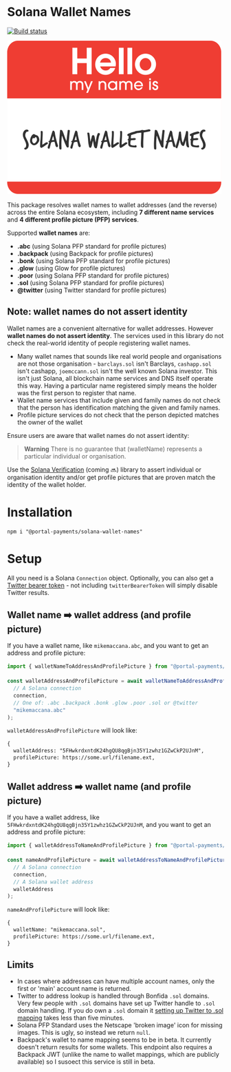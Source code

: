 # Solana Wallet Names

[![Build status](https://github.com/portalpayments/solana-wallet-names/actions/workflows/tests.yaml/badge.svg)](https://github.com/portalpayments/solana-wallet-names/actions)


<img src="docs/logo.png" alt="A human wearing a badge that says Hello my name is Solana Wallet Names" />

This package resolves wallet names to wallet addresses (and the reverse) across the entire Solana ecosystem, including **7 different name services** and **4 different profile picture (PFP) services**.

Supported **wallet names** are:

 - **.abc** (using Solana PFP standard for profile pictures)
 - **.backpack** (using Backpack for profile pictures)
 - **.bonk** (using Solana PFP standard for profile pictures)
 - **.glow** (using Glow for profile pictures)
 - **.poor** (using Solana PFP standard for profile pictures)
 - **.sol** (using Solana PFP standard for profile pictures)
 - **@twitter** (using Twitter standard for profile pictures)

## Note: wallet names do not assert identity

Wallet names are a convenient alternative for wallet addresses. However **wallet names do not assert identity**. The services used in this library do not check the real-world identity of people registering wallet names.
 - Many wallet names that sounds like real world people and organisations are not those organisation - `barclays.sol` isn't Barclays, `cashapp.sol` isn't cashapp, `joemccann.sol` isn't the well known Solana investor. This isn't just Solana, all blockchain name services and DNS itself operate this way. Having a particular name registered simply means the holder was the first person to register that name.
 - Wallet name services that include given and family names do not check that the person has identification matching the given and family names.
 - Profile picture services do not check that the person depicted matches the owner of the wallet

Ensure users are aware that wallet names do not assert identity:

> **Warning**
> There is no guarantee that (walletName) represents a particular individual or organisation.

Use the [Solana Verification]() (coming 🔜) library to assert individual or organisation identity and/or get profile pictures that are proven match the identity of the wallet holder. 

# Installation

```
npm i "@portal-payments/solana-wallet-names"
```

# Setup

All you need is a Solana `Connection` object. Optionally, you can also get a [Twitter bearer token](https://developer.twitter.com/en/docs/authentication/oauth-2-0/bearer-tokens) - not including `twitterBearerToken` will simply disable Twitter results.

## Wallet name ➡️ wallet address (and profile picture)

If you have a wallet name, like `mikemaccana.abc`, and you want to get an address and profile picture:

```typescript
import { walletNameToAddressAndProfilePicture } from "@portal-payments/solana-wallet-names";

const walletAddressAndProfilePicture = await walletNameToAddressAndProfilePicture(
  // A Solana connection
  connection,
  // One of: .abc .backpack .bonk .glow .poor .sol or @twitter
  "mikemaccana.abc"
);
```

`walletAddressAndProfilePicture` will look like:

```
{
  walletAddress: "5FHwkrdxntdK24hgQU8qgBjn35Y1zwhz1GZwCkP2UJnM",
  profilePicture: https://some.url/filename.ext,
}
```

## Wallet address ➡️ wallet name (and profile picture)

If you have a wallet address, like `5FHwkrdxntdK24hgQU8qgBjn35Y1zwhz1GZwCkP2UJnM`, and you want to get an address and profile picture:

```typescript
import { walletAddressToNameAndProfilePicture } from "@portal-payments/solana-wallet-names";

const nameAndProfilePicture = await walletAddressToNameAndProfilePicture(
  // A Solana connection
  connection,
  // A Solana wallet address
  walletAddress
);
```

`nameAndProfilePicture` will look like:

```
{
  walletName: "mikemaccana.sol",
  profilePicture: https://some.url/filename.ext,
}
```

## Limits

- In cases where addresses can have multiple account names, only the first or 'main' account name is returned.
- Twitter to address lookup is handled through Bonfida `.sol` domains. Very few people with `.sol` domains have set up Twitter handle to `.sol` domain handling. If you do own a `.sol` domain it [setting up Twitter to .sol mapping](https://docs.bonfida.org/collection/solana-name-service-twitter) takes less than five minutes.
- Solana PFP Standard uses the Netscape 'broken image' icon for missing images. This is ugly, so instead we return `null`.
- Backpack's wallet to name mapping seems to be in beta. It currently doesn't return results for some wallets. This endpoint also requires a Backpack JWT (unlike the name to wallet mappings, which are publicly available) so I susoect this service is still in beta.

